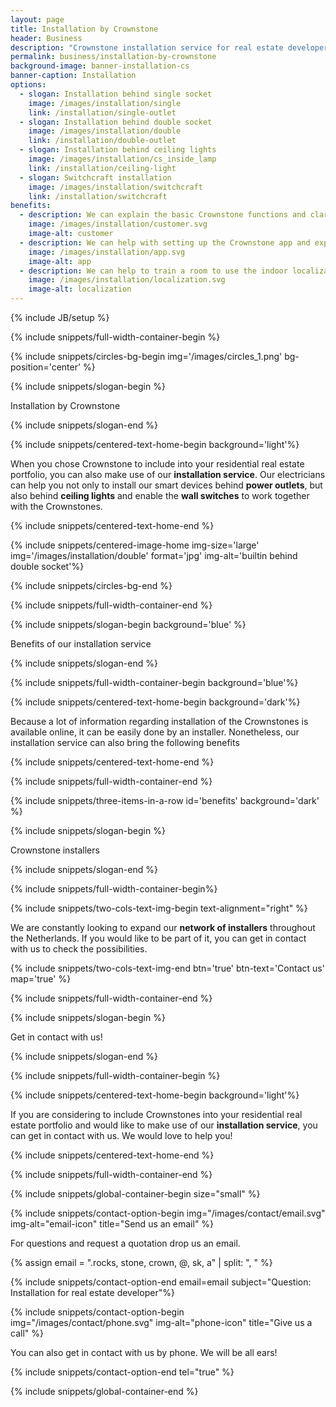 ```yaml
---
layout: page
title: Installation by Crownstone
header: Business
description: "Crownstone installation service for real estate developers."
permalink: business/installation-by-crownstone
background-image: banner-installation-cs
banner-caption: Installation
options:
  - slogan: Installation behind single socket
    image: /images/installation/single
    link: /installation/single-outlet
  - slogan: Installation behind double socket
    image: /images/installation/double
    link: /installation/double-outlet
  - slogan: Installation behind ceiling lights
    image: /images/installation/cs_inside_lamp
    link: /installation/ceiling-light
  - slogan: Switchcraft installation
    image: /images/installation/switchcraft
    link: /installation/switchcraft
benefits:
  - description: We can explain the basic Crownstone functions and clarify doubts
    image: /images/installation/customer.svg
    image-alt: customer
  - description: We can help with setting up the Crownstone app and explain the basics
    image: /images/installation/app.svg
    image-alt: app
  - description: We can help to train a room to use the indoor localization function
    image: /images/installation/localization.svg
    image-alt: localization
---
```


{% include JB/setup %}


{% include snippets/full-width-container-begin %}

{% include snippets/circles-bg-begin img='/images/circles_1.png' bg-position='center' %}

{% include snippets/slogan-begin %}

Installation by Crownstone

{% include snippets/slogan-end %}

{% include snippets/centered-text-home-begin background='light'%}

When you chose Crownstone to include into your residential real estate portfolio, you can also make use of our **installation service**.
Our electricians can help you not only to install our smart devices behind **power outlets**, but also behind **ceiling lights** and enable the **wall switches** to work together with the Crownstones.

{% include snippets/centered-text-home-end %}

{% include snippets/centered-image-home img-size='large' img='/images/installation/double' format='jpg' img-alt='builtin behind double socket'%}

{% include snippets/circles-bg-end %}

{% include snippets/full-width-container-end %}


{% include snippets/slogan-begin background='blue' %}

Benefits of our installation service

{% include snippets/slogan-end %}


{% include snippets/full-width-container-begin background='blue'%}

{% include snippets/centered-text-home-begin background='dark'%}

Because a lot of information regarding installation of the Crownstones is available online, it can be easily done by an installer. Nonetheless, our installation service can also bring the following benefits

{% include snippets/centered-text-home-end %}

{% include snippets/full-width-container-end %}


{% include snippets/three-items-in-a-row  id='benefits' background='dark' %}



{% include snippets/slogan-begin %}

Crownstone installers

{% include snippets/slogan-end %}


{% include snippets/full-width-container-begin%}

{% include snippets/two-cols-text-img-begin text-alignment="right" %}

We are constantly looking to expand our **network of installers** throughout the Netherlands. If you would like to be part of it, you can get in contact with us to check the possibilities.

{% include snippets/two-cols-text-img-end btn='true' btn-text='Contact us' map='true' %}

{% include snippets/full-width-container-end  %}



{% include snippets/slogan-begin %}

Get in contact with us!

{% include snippets/slogan-end %}


{% include snippets/full-width-container-begin %}

{% include snippets/centered-text-home-begin background='light'%}

If you are considering to include Crownstones into your residential real estate portfolio and would like to make use of our **installation service**, you can get in contact with us. We would love to help you!

{% include snippets/centered-text-home-end %}

{% include snippets/full-width-container-end %}


{% include snippets/global-container-begin size="small" %}

{% include snippets/contact-option-begin img="/images/contact/email.svg" img-alt="email-icon" title="Send us an email" %}

For questions and request a quotation drop us an email.

{% assign email = ".rocks, stone, crown, @, sk, a" | split: ", "  %}

{% include snippets/contact-option-end email=email subject="Question: Installation for real estate developer"%}


{% include snippets/contact-option-begin img="/images/contact/phone.svg" img-alt="phone-icon" title="Give us a call" %}

You can also get in contact with us by phone. We will be all ears!

{% include snippets/contact-option-end tel="true" %}

{% include snippets/global-container-end %}